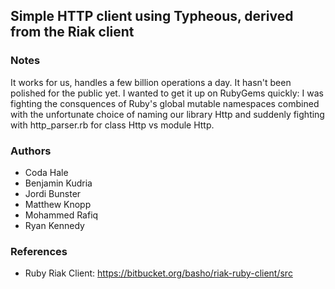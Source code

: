 ## Simple HTTP client using Typheous, derived from the Riak client

### Notes

It works for us, handles a few billion operations a day. It hasn't been polished for the public yet. I wanted to get
it up on RubyGems quickly: I was fighting the consquences of Ruby's global mutable namespaces combined with the 
unfortunate choice of naming our library Http and suddenly fighting with http_parser.rb for class Http vs module Http.


### Authors

* Coda Hale
* Benjamin Kudria
* Jordi Bunster
* Matthew Knopp
* Mohammed Rafiq
* Ryan Kennedy

### References

* Ruby Riak Client: https://bitbucket.org/basho/riak-ruby-client/src